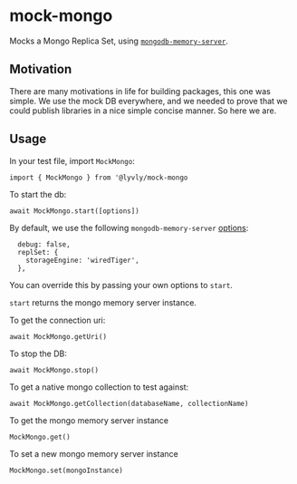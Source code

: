 # mock-mongo
Mocks a Mongo Replica Set, using [`mongodb-memory-server`](https://www.npmjs.com/package/mongodb-memory-server).

## Motivation
There are many motivations in life for building packages, this one was simple. We use the mock DB everywhere, and we needed to prove that we could publish libraries in a nice simple concise manner. So here we are.

## Usage
In your test file, import `MockMongo`:
```
import { MockMongo } from '@lyvly/mock-mongo
```

To start the db:
```
await MockMongo.start([options])
```
By default, we use the following `mongodb-memory-server` [options](https://github.com/nodkz/mongodb-memory-server/blob/master/README.md#available-options-for-mongomemoryserver):
```
  debug: false,
  replSet: {
    storageEngine: 'wiredTiger',
  },
```
You can override this by passing your own options to `start`.

`start` returns the mongo memory server instance.

To get the connection uri:
```
await MockMongo.getUri()
```

To stop the DB:
```
await MockMongo.stop()
```

To get a native mongo collection to test against:
```
await MockMongo.getCollection(databaseName, collectionName)
```

To get the mongo memory server instance
```
MockMongo.get()
```

To set a new mongo memory server instance
```
MockMongo.set(mongoInstance)
```
